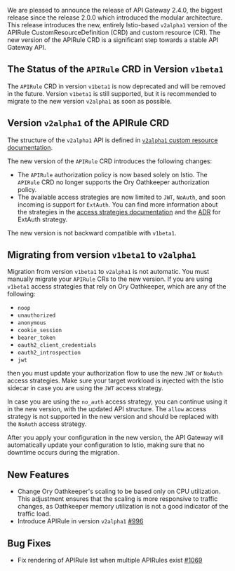 We are pleased to announce the release of API Gateway 2.4.0, the biggest release since the release 2.0.0 which introduced the modular architecture.
This release introduces the new, entirely Istio-based `v2alpha1` version of the APIRule CustomResourceDefinition (CRD) and custom resource (CR).
The new version of the APIRule CRD is a significant step towards a stable API Gateway API.

## The Status of the `APIRule` CRD in Version `v1beta1`

The `APIRule` CRD in version `v1beta1` is now deprecated and will be removed in the future.
Version `v1beta1` is still supported, but it is recommended to migrate to the new version `v2alpha1` as soon as possible.

## Version `v2alpha1` of the APIRule CRD

The structure of the `v2alpha1` API is defined in [`v2alpha1` custom resource documentation](../user/custom-resources/apirule/v2alpha1/04-10-apirule-custom-resource.md).

The new version of the `APIRule` CRD introduces the following changes:
- The `APIRule` authorization policy is now based solely on Istio. The `APIRule` CRD no longer supports the Ory Oathkeeper authorization policy.
- The available access strategies are now limited to `JWT`, `NoAuth`, and soon incoming is support for `ExtAuth`. You can find more information about the strategies in the [access strategies documentation](../user/custom-resources/apirule/v2alpha1/04-15-api-rule-access-strategies.md) and the [ADR](https://github.com/kyma-project/api-gateway/issues/938) for ExtAuth strategy.

The new version is not backward compatible with `v1beta1`.

## Migrating from version `v1beta1` to `v2alpha1`

Migration from version `v1beta1` to `v2alpha1` is not automatic.
You must manually migrate your `APIRule` CRs to the new version.
If you are using `v1beta1` access strategies that rely on Ory Oathkeeper, which are any of the following:
- `noop`
- `unauthorized`
- `anonymous`
- `cookie_session`
- `bearer_token`
- `oauth2_client_credentials`
- `oauth2_introspection`
- `jwt`

then you must update your authorization flow to use the new `JWT` or `NoAuth` access strategies.
Make sure your target workload is injected with the Istio sidecar in case you are using the `JWT` access strategy.

In case you are using the `no_auth` access strategy, you can continue using it in the new version, with the updated API structure.
The `allow` access strategy is not supported in the new version and should be replaced with the `NoAuth` access strategy.

After you apply your configuration in the new version, the API Gateway will automatically update your configuration to Istio, making sure that no downtime occurs during the migration.

## New Features

- Change Ory Oathkeeper's scaling to be based only on CPU utilization. This adjustment ensures that the scaling is more responsive to traffic changes, as Oathkeeper memory utilization is not a good indicator of the traffic load.
- Introduce APIRule in version `v2alpha1` [#996](https://github.com/kyma-project/api-gateway/pull/996)

## Bug Fixes

- Fix rendering of APIRule list when multiple APIRules exist [#1069](https://github.com/kyma-project/api-gateway/pull/1069)
